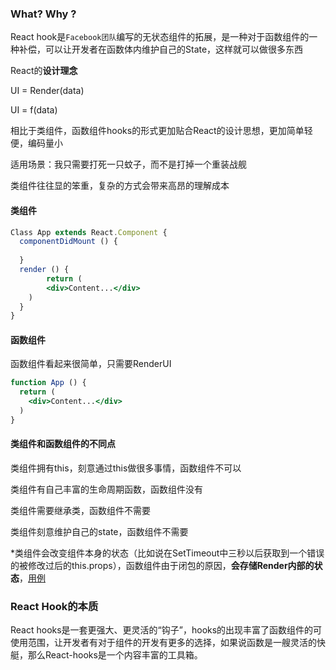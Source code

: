 ### What?  Why ?

React hook是`Facebook团队`编写的无状态组件的拓展，是一种对于函数组件的一种补偿，可以让开发者在函数体内维护自己的State，这样就可以做很多东西



React的**设计理念**

UI = Render(data)

UI = f(data)

相比于类组件，函数组件hooks的形式更加贴合React的设计思想，更加简单轻便，编码量小

适用场景：我只需要打死一只蚊子，而不是打掉一个重装战舰

类组件往往显的笨重，复杂的方式会带来高昂的理解成本

#### 类组件

```jsx
Class App extends React.Component {
  componentDidMount () {
    
  }
  render () {
		return (
    	<div>Content...</div>
    )
  }
}
```



#### 函数组件

函数组件看起来很简单，只需要RenderUI

```jsx
function App () {
  return (
  	<div>Content...</div>
  )
}
```



#### 类组件和函数组件的不同点

类组件拥有this，刻意通过this做很多事情，函数组件不可以

类组件有自己丰富的生命周期函数，函数组件没有

类组件需要继承类，函数组件不需要

类组件刻意维护自己的state，函数组件不需要

*类组件会改变组件本身的状态（比如说在SetTimeout中三秒以后获取到一个错误的被修改过后的this.props），函数组件由于闭包的原因，**会存储Render内部的状态**，[用例](https://codesandbox.io/s/xenodochial-johnson-6ls1n?file=/src/App.js)



### React Hook的本质

React hooks是一套更强大、更灵活的“钩子”，hooks的出现丰富了函数组件的可使用范围，让开发者有对于组件的开发有更多的选择，如果说函数是一艘灵活的快艇，那么React-hooks是一个内容丰富的工具箱。